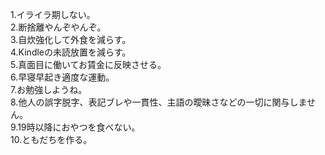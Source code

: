 1.イライラ期しない。  
2.断捨離やんぞやんぞ。  
3.自炊強化して外食を減らす。  
4.Kindleの未読放置を減らす。  
5.真面目に働いてお賃金に反映させる。  
6.早寝早起き適度な運動。  
7.お勉強しようね。   
8.他人の誤字脱字、表記ブレや一貫性、主語の曖昧さなどの一切に関与しません。  
9.19時以降におやつを食べない。  
10.ともだちを作る。  

